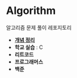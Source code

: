 # Algorithm
알고리즘 문제 풀이 레포지토리
+ **[개념 정리](https://fork-potato-db6.notion.site/e105d46af3c24ebd9fc38df0ae848375)**
+ **학교 실습** : C
+ **리트코드**
+ **프로그래머스**
+ **백준**

